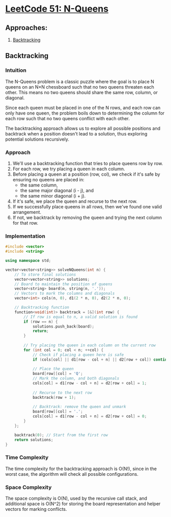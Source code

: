 # [LeetCode 51: N-Queens](https://leetcode.com/problems/n-queens/)

## Approaches:

1. [Backtracking](#backtracking)

## Backtracking

### Intuition

The N-Queens problem is a classic puzzle where the goal is to place N queens on an N×N chessboard such that no two queens threaten each other. This means no two queens should share the same row, column, or diagonal.

Since each queen must be placed in one of the N rows, and each row can only have one queen, the problem boils down to determining the column for each row such that no two queens conflict with each other. 

The backtracking approach allows us to explore all possible positions and backtrack when a position doesn't lead to a solution, thus exploring potential solutions recursively.

### Approach

1. We'll use a backtracking function that tries to place queens row by row.
2. For each row, we try placing a queen in each column. 
3. Before placing a queen at a position (row, col), we check if it's safe by ensuring no queens are placed in:
   - the same column,
   - the same major diagonal (i - j), and
   - the same minor diagonal (i + j).
4. If it's safe, we place the queen and recurse to the next row.
5. If we successfully place queens in all rows, then we've found one valid arrangement.
6. If not, we backtrack by removing the queen and trying the next column for that row.

### Implementation

```cpp
#include <vector>
#include <string>

using namespace std;

vector<vector<string>> solveNQueens(int n) {
    // To store final solutions
    vector<vector<string>> solutions;
    // Board to maintain the position of queens
    vector<string> board(n, string(n, '.'));
    // Vectors to mark the columns and diagonals
    vector<int> cols(n, 0), d1(2 * n, 0), d2(2 * n, 0);

    // Backtracking function
    function<void(int)> backtrack = [&](int row) {
        // If row is equal to n, a valid solution is found
        if (row == n) {
            solutions.push_back(board);
            return;
        }
        
        // Try placing the queen in each column on the current row
        for (int col = 0; col < n; ++col) {
            // Check if placing a queen here is safe
            if (cols[col] || d1[row - col + n] || d2[row + col]) continue;
            
            // Place the queen
            board[row][col] = 'Q';
            // Mark the column, and both diagonals
            cols[col] = d1[row - col + n] = d2[row + col] = 1;
            
            // Recurse to the next row
            backtrack(row + 1);
            
            // Backtrack: remove the queen and unmark
            board[row][col] = '.';
            cols[col] = d1[row - col + n] = d2[row + col] = 0;
        }
    };

    backtrack(0); // Start from the first row
    return solutions;
}
```

### Time Complexity

The time complexity for the backtracking approach is O(N!), since in the worst case, the algorithm will check all possible configurations.

### Space Complexity

The space complexity is O(N), used by the recursive call stack, and additional space is O(N^2) for storing the board representation and helper vectors for marking conflicts.

